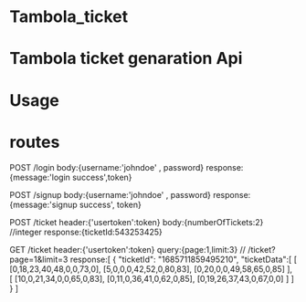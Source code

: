 # Tambola_ticket
<h1> Tambola ticket genaration Api </h1>


# Usage

#  routes

POST /login 
body:{username:'johndoe' , password}
response:{message:'login success',token}

POST /signup
body:{username:'johndoe' , password}
response:{message:'signup success', token}

POST /ticket
header:{'usertoken':token}
body:{numberOfTickets:2}   //integer
response:{ticketId:543253425}

GET /ticket 
header:{'usertoken':token}
query:{page:1,limit:3}        //  /ticket?page=1&limit=3
response:[
    {
        "ticketId": "1685711859495210",
        "ticketData":[
[
[0,18,23,40,48,0,0,73,0],
[5,0,0,0,42,52,0,80,83],
[0,20,0,0,49,58,65,0,85]
],
[
[10,0,21,34,0,0,65,0,83],
[0,11,0,36,41,0,62,0,85],
[0,19,26,37,43,0,67,0,0]
]
]
    }
]
